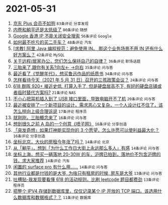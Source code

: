 # 2021-05-31

1. [京东 Plus 会员不如狗](https://www.v2ex.com/t/780303) `83条评论` `分享发现`
1. [内卷和躺平还是太低级了](https://www.v2ex.com/t/780273) `80条评论` `随想`
1. [Google 香港 IP 不能关闭安全搜索](https://www.v2ex.com/t/780248) `56条评论` `Google`
1. [如何最不吃亏的买二手车？](https://www.v2ex.com/t/780245) `48条评论` `汽车`
1. [[求教] 阿里 Java 编程规范：避免使用 IN。 那这个业务场景不用 IN 还有什么好方案么？](https://www.v2ex.com/t/780277) `42条评论` `MySQL`
1. [关于远程/居家办公，您们怎么保持自己的自律？](https://www.v2ex.com/t/780250) `36条评论` `职场话题`
1. [三胎来了,跟你有关系?向左← →向右](https://www.v2ex.com/t/780399) `35条评论` `问与答`
1. [最近看了《觉醒年代》，想买鲁迅作品的纸质书](https://www.v2ex.com/t/780265) `34条评论` `问与答`
1. [怎样看待今天（2021 年 5 月 31 日）召开的三孩政策会议？](https://www.v2ex.com/t/780395) `24条评论` `问与答`
1. [618 群晖 920+ 接近史低, 打算入手了, 但是硬盘居高不下, 有好的硬盘店铺或者临时替代方案吗?](https://www.v2ex.com/t/780279) `21条评论` `NAS`
1. [不小心把耳机插入到了 USB 接口里面，导致电脑开不了机](https://www.v2ex.com/t/780263) `20条评论` `问与答`
1. [最近被安排了一个新项目的设计，需求恶心又复杂，一个人设计扛不住了，该怎么样向上级合理诉说](https://www.v2ex.com/t/780406) `17条评论` `程序员`
1. [就刚刚，三胎概念来了](https://www.v2ex.com/t/780362) `16条评论` `问与答`
1. [想到很久之前 A 岛的一个创意《喷子网》](https://www.v2ex.com/t/780259) `16条评论` `分享创造`
1. [「突发奇想」如果灯神能实现你的 3 个愿望，怎么许愿可以使利益最大化？](https://www.v2ex.com/t/780256) `16条评论` `分享创造`
1. [坐标北京，大伙的房租今年涨了吗？](https://www.v2ex.com/t/780376) `14条评论` `北京`
1. [从「躺平」，想到「为什么工作日大街上永远那么多人」有感](https://www.v2ex.com/t/780348) `14条评论` `问与答`
1. [坐标上海，想买一辆落地 20-30W 的车，沪牌已拍到，落地价不包含沪牌的钱，求大家推荐](https://www.v2ex.com/t/780286) `14条评论` `汽车`
1. [闲置的 surface pro 有什么用……](https://www.v2ex.com/t/780281) `14条评论` `问与答`
1. [其他行业都是付钱的是大爷, 为啥只有租房的时候, 房东是大爷](https://www.v2ex.com/t/780388) `13条评论` `问与答`
1. [吐槽贴-我发现要看懂 618 的活动规则，比刷 leetcode 题目都费劲](https://www.v2ex.com/t/780321) `13条评论` `程序员`
1. [把整个 IPV4 存储到数据库里，仅仅记录某个 IP 开放的 TCP 端口。该选用什么数据库和数据格式？？](https://www.v2ex.com/t/780351) `11条评论` `数据库`
